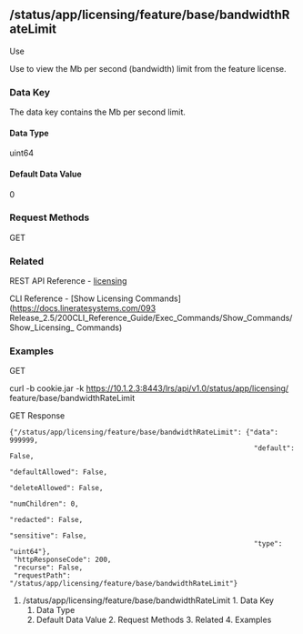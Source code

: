 ## /status/app/licensing/feature/base/bandwidthRateLimit

Use

Use to view the Mb per second (bandwidth) limit from the feature license.

### Data Key

The data key contains the Mb per second limit.

#### Data Type

uint64

#### Default Data Value

0

### Request Methods

GET

### Related

REST API Reference -
[licensing](/093Release_2.5/250REST_API_Reference_Guide/config/licensing)

CLI Reference - [Show Licensing Commands](https://docs.lineratesystems.com/093
Release_2.5/200CLI_Reference_Guide/Exec_Commands/Show_Commands/Show_Licensing_
Commands)

### Examples

GET

curl -b cookie.jar -k https://10.1.2.3:8443/lrs/api/v1.0/status/app/licensing/
feature/base/bandwidthRateLimit

GET Response

    
    
    {"/status/app/licensing/feature/base/bandwidthRateLimit": {"data": 999999,
                                                                "default": False,
                                                                "defaultAllowed": False,
                                                                "deleteAllowed": False,
                                                                "numChildren": 0,
                                                                "redacted": False,
                                                                "sensitive": False,
                                                                "type": "uint64"},
     "httpResponseCode": 200,
     "recurse": False,
     "requestPath": "/status/app/licensing/feature/base/bandwidthRateLimit"}
    

  1. /status/app/licensing/feature/base/bandwidthRateLimit
    1. Data Key
      1. Data Type
      2. Default Data Value
    2. Request Methods
    3. Related
    4. Examples

